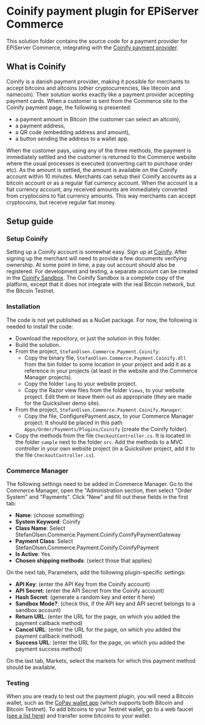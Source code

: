 # Coinify payment plugin for EPiServer Commerce
This solution folder contains the source code for a payment provider for EPiServer Commerce, integrating with the [Coinify payment provider](https://www.coinify.com/).
## What is Coinify
Coinify is a danish payment provider, making it possible for merchants to accept bitcoins and altcoins (other cryptocurrencies, like litecoin and namecoin). Their solution works exactly like a payment provider accepting payment cards.
When a customer is sent from the Commerce site to the Coinify payment page, the following is presented:
- a payment amount in Bitcoin (the customer can select an altcoin),
- a payment address,
- a QR code (embedding address and amount),
- a button sending the address to a wallet app.

When the customer pays, using any of the three methods, the payment is immediately settled and the customer is returned to the Commerce website where the usual processes is executed (converting cart to purchase order etc).
As the amount is settled, the amount is available on the Coinify account within 10 minutes.
Merchants can setup their Coinify accounts as a bitcoin account or as a regular fiat currency account. When the account is a fiat currency account, any received amounts are immediately converted from cryptocoins to fiat currency amounts. This way merchants can accept cryptocoins, but receive regular fiat money.

## Setup guide
### Setup Coinify
Setting up a Coinify account is somewhat easy. Sign up at [Coinify](https://www.coinify.com/). After signing up the merchant will need to provide a few documents verifying ownership. At some point in time, a pay out account should also be registered.
For development and testing, a separate account can be created in the [Coinify Sandbox](https://www.sandbox.coinify.com/). The Coinify Sandbox is a complete copy of the platform, except that it does not integrate with the real Bitcoin network, but the Bitcoin Testnet.

### Installation
The code is not yet published as a NuGet package. For now, the following is needed to install the code:
- Download the repository, or just the solution in this folder. 
- Build the solution.
- From the project, `StefanOlsen.Commerce.Payment.Coinify`:
  - Copy the binary file, `StefanOlsen.Commerce.Payment.Coinify.dll` from the bin folder to some location in your project and add it as a reference in your projects (at least in the website and the Commerce Manager projects).
  - Copy the folder `lang` to your website project.
  - Copy the Razor view files from the folder `Views`, to your website project. Edit them or leave them out as appropriate (they are made for the Quicksilver demo site).
- From the project, `StefanOlsen.Commerce.Payment.Coinify.Manager`:
  - Copy the file, ConfigurePayment.ascx, to your Commerce Manager project. It should be placed in this path `Apps/Order/Payments/Plugins/Coinify` (create the Coinify folder).
- Copy the methods from the file `CheckoutController.cs`. It is located in the folder `sample` next to the folder `src`. Add the methods to a MVC controller in your own website project (in a Quicksilver project, add it to the file `CheckoutController.cs`).

### Commerce Manager
The following settings need to be added in Commerce Manager.
Go to the Commerce Manager, open the "Administration section, then select "Order System" and "Payments". Click "New" and fill out these fields in the first tab:
- __Name__: (choose something)
- __System Keyword__: Coinify
- __Class Name__: Select StefanOlsen.Commerce.Payment.Coinify.CoinifyPaymentGateway
- __Payment Class__: Select StefanOlsen.Commerce.Payment.Coinify.CoinifyPayment
- __Is Active__: Yes
- __Chosen shipping methods__: (select those that applies)

On the next tab, Parameters, add the following plugin-specific settings:
- __API Key__: (enter the API Key from the Coinify account)
- __API Secret__: (enter the API Secret from the Coinify account)
- __Hash Secret__: (generate a random key and enter it here)
- __Sandbox Mode?__: (check this, if the API key and API secret belongs to a sandbox account)
- __Return URL__: (enter the URL for the page, on which you added the payment callback method)
- __Cancel URL__: (enter the URL for the page, on which you added the payment callback method)
- __Success URL__: (enter the URL for the page, on which you added the payment success method)

On the last tab, Markets, select the markets for which this payment method should be available.

### Testing
When you are ready to test out the payment plugin, you will need a Bitcoin wallet, such as the [CoPay wallet app](https://copay.io/) (which supports both Bitcoin and Bitcoin Testnet).
To add bitcoins to your Testnet wallet, go to a web faucet ([see a list here](https://en.bitcoin.it/wiki/Testnet#Faucets)) and transfer some bitcoins to your wallet.